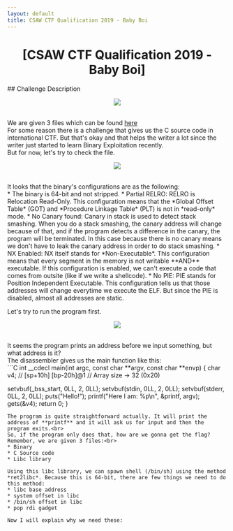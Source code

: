 ```yaml
---
layout: default
title: CSAW CTF Qualification 2019 - Baby Boi
---
```


<h1 align="center">[CSAW CTF Qualification 2019 - Baby Boi]</h1>
## Challenge Description
<p align="center"><img src="https://blog.xarkangels.com/ctf/assets/csaw2019_baby_boi/challdesc.png"></p><br>
We are given 3 files which can be found <a href="https://github.com/ArkAngels/CTF-Source-Codes/tree/master/CSAW%20Qual%202019/pwn/CSAW%20Qual%202019%20-%20baby%20boi">here</a><br>
For some reason there is a challenge that gives us the C source code in international CTF. But that's okay and that helps the writer a lot since the writer just started to learn Binary Exploitation recently.<br>
But for now, let's try to check the file.<br>
<p align="center"><img src="https://blog.xarkangels.com/ctf/assets/csaw2019_baby_boi/checksec.png"></p><br>
It looks that the binary's configurations are as the following:<br>
* The binary is 64-bit and not stripped.
* Partial RELRO: RELRO is Relocation Read-Only. This configuration means that the *Global Offset Table* (GOT) and *Procedure Linkage Table* (PLT) is not in *read-only* mode.
* No Canary found: Canary in stack is used to detect stack smashing. When you do a stack smashing, the canary address will change because of that, and if the program detects a difference in the canary, the program will be terminated. In this case because there is no canary means we don't have to leak the canary address in order to do stack smashing.
* NX Enabled: NX itself stands for *Non-Executable*. This configuration means that every segment in the memory is not writable **AND** executable. If this configuration is enabled, we can't execute a code that comes from outsite (like if we write a shellcode).
* No PIE: PIE stands for Position Independent Executable. This configuration tells us that those addresses will change everytime we execute the ELF. But since the PIE is disabled, almost all addresses are static.

Let's try to run the program first.<br>
<p align="center"><img src="https://blog.xarkangels.com/ctf/assets/csaw2019_baby_boi/test_run.png"></p><br>
It seems the program prints an address before we input something, but what address is it?<br>
The disassembler gives us the main function like this:<br>
```C
int __cdecl main(int argc, const char **argv, const char **envp)
{
  char v4; // [sp+10h] [bp-20h]@1 // Array size -> 32 (0x20)

  setvbuf(_bss_start, 0LL, 2, 0LL);
  setvbuf(stdin, 0LL, 2, 0LL);
  setvbuf(stderr, 0LL, 2, 0LL);
  puts("Hello!");
  printf("Here I am: %p\n", &printf, argv);
  gets(&v4);
  return 0;
}
```
The program is quite straightforward actually. It will print the address of **printf** and it will ask us for input and then the program exits.<br>
So, if the program only does that, how are we gonna get the flag? Remember, we are given 3 files:<br>
* Binary
* C Source code
* Libc library

Using this libc library, we can spawn shell (/bin/sh) using the method *ret2libc*. Because this is 64-bit, there are few things we need to do this method:
* libc base address
* system offset in libc
* /bin/sh offset in libc
* pop rdi gadget

Now I will explain why we need these:
